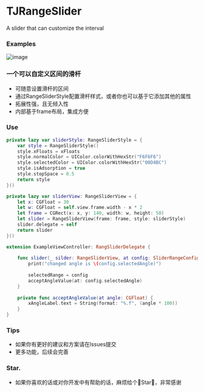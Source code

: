 # TJRangeSlider
A slider that can customize the interval<br>

### Examples
![image](https://github.com/developerjet/TJRangeSlider/blob/master/Screenshot/SliderScreen.png)


### 一个可以自定义区间的滑杆
- 可随意设置滑杆的区间
- 通过RangeSliderStyle配置滑杆样式，或者你也可以基于它添加其他的属性
- 拓展性强，且无倾入性
- 内部基于frame布局，集成方便

### Use

```swift
private lazy var sliderStyle: RangeSliderStyle = {
    var style = RangeSliderStyle()
    style.xFloats = xFloats
    style.normalColor = UIColor.colorWithHexStr("F6F6F6")
    style.selectedColor = UIColor.colorWithHexStr("00D4BC")
    style.isAdsorption = true
    style.stopSpace = 0.5
    return style
}()
```

```swift
private lazy var sliderView: RangeSliderView = {
    let x: CGFloat = 30
    let w: CGFloat = self.view.frame.width - x * 2
    let frame = CGRect(x: x, y: 140, width: w, height: 50)
    let slider = RangeSliderView(frame: frame, style: sliderStyle)
    slider.delegate = self
    return slider
}()
```

``` swift
extension ExampleViewController: RangSliderDelegate {
    
    func slider(_ silder: RangeSliderView, at config: SliderRangeConfig) {
        print("changed angle is \(config.selectedAngle)")
        
        selectedRange = config
        acceptAngleValue(at: config.selectedAngle)
    }
    
    private func acceptAngleValue(at angle: CGFloat) {
        xAngleLabel.text = String(format: "%.f", (angle * 100))
    }
}
```

### Tips
- 如果你有更好的建议和方案请在lssues提交
- 更多功能，后续会完善

### Star.
- 如果你喜欢的话或对你开发中有帮助的话，麻烦给个🌟Star🌟，非常感谢<br>
